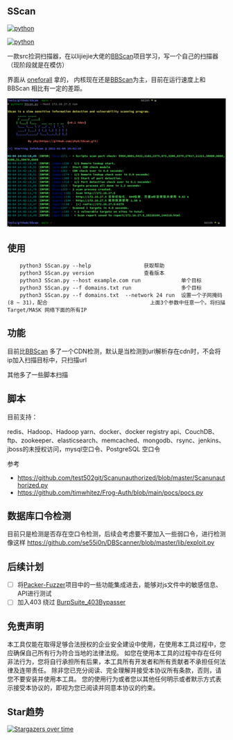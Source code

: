 ## SScan

[![python](https://img.shields.io/badge/python-3.6|3.7|3.8-blue)](https://github.com/yhy0/SScan/)

[![python](https://img.shields.io/badge/release-v0.2-brightgreen)](https://github.com/yhy0/SScan/)

一款src捡洞扫描器，在以lijiejie大佬的[BBScan](https://github.com/lijiejie/BBScan.git)项目学习，写一个自己的扫描器（现阶段就是在模仿）

界面从 [oneforall](https://github.com/shmilylty/OneForAll.git) 拿的，  内核现在还是[BBScan](https://github.com/lijiejie/BBScan.git)为主，目前在运行速度上和BBScan 相比有一定的差距。

![image-20210104144338454](image-20210104144338454.png)

## 使用

        python3 SScan.py --help				 	获取帮助
        python3 SScan.py version		 		查看版本
        python3 SScan.py --host example.com run		        单个目标
        python3 SScan.py --f domains.txt run		        多个目标
        python3 SScan.py --f domains.txt  --network 24 run	设置一个子网掩码(8 ~ 31)，配合									上面3个参数中任意一个。将扫描Target/MASK 网络下面的所有IP
## 功能

目前比[BBScan](https://github.com/lijiejie/BBScan.git) 多了一个CDN检测，默认是当检测到url解析存在cdn时，不会将ip加入扫描目标中，只扫描url

其他多了一些脚本扫描

## 脚本

目前支持：

redis、Hadoop、Hadoop yarn、docker、docker registry api、CouchDB、ftp、zookeeper、elasticsearch、memcached、mongodb、rsync、jenkins、jboss的未授权访问，mysql空口令、PostgreSQL 空口令

 参考 
 - https://github.com/test502git/Scanunauthorized/blob/master/Scanunauthorized.py
 - https://github.com/timwhitez/Frog-Auth/blob/main/pocs/pocs.py

## 数据库口令检测
目前只是检测是否存在空口令检测，后续会考虑要不要加入一些弱口令，进行检测
像这样 https://github.com/se55i0n/DBScanner/blob/master/lib/exploit.py



## 后续计划

- [ ] 将[Packer-Fuzzer](https://github.com/rtcatc/Packer-Fuzzer)项目中的一些功能集成进去，能够对js文件中的敏感信息、API进行测试
- [ ] 加入403 绕过 [BurpSuite_403Bypasser](https://github.com/sting8k/BurpSuite_403Bypasser)

## 免责声明

本工具仅能在取得足够合法授权的企业安全建设中使用，在使用本工具过程中，您应确保自己所有行为符合当地的法律法规。 
如您在使用本工具的过程中存在任何非法行为，您将自行承担所有后果，本工具所有开发者和所有贡献者不承担任何法律及连带责任。
除非您已充分阅读、完全理解并接受本协议所有条款，否则，请您不要安装并使用本工具。
您的使用行为或者您以其他任何明示或者默示方式表示接受本协议的，即视为您已阅读并同意本协议的约束。

## Star趋势

[![Stargazers over time](https://starchart.cc/yhy0/SScan.svg)](https://starchart.cc/yhy0/SScan)
      
